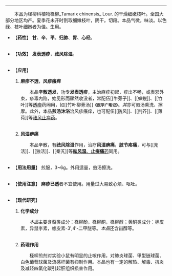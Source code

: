 ---

&emsp;&emsp;本品为柽柳科植物柽柳_Tamarix chinensis_ Lour. 的干燥细嫩枝叶。全国大部分地区均产。夏季花未开时割取细嫩枝叶，阴干。切段。本品气微，味淡。以色绿、枝叶细嫩者为佳。生用。

- 【**药性**】
	**甘**、**辛**，**平**。**归肺**、**胃**、**心经**。<br></br>

- 【**功效**】
	**发表透疹**，**祛风除湿**。<br></br>

- 【**应用**】
	1. **麻疹不透**，**风疹瘙痒**
		
		&emsp;&emsp;本品**辛散透发**，功专**发表透疹**，主治麻疹初起，疹出不畅，或表邪外束，疹毒内陷，始见形而骤然收没者，常配伍[[牛蒡子]]、[[蝉蜕]]、[[竹叶]]等~~<ins>透疹~~药</ins>~~同用~~，如[[竹叶柳蒡汤]]**`《医学广笔记》`**。<dfn>其</dfn>亦可煎汤熏洗、擦摩。此外，本品**煎汤沐浴**治风疹瘙痒，也可配伍[[防风]]、[[荆芥]]、[[薄荷]]等<ins>祛风止痒药</ins>。<br></br>
	
	2. **风湿痹痛**
		
		&emsp;&emsp;本品辛散，有**祛风除湿**作用，治疗**风湿痹痛**，**肢节疼痛**，可与[[羌活]]、[[独活]]、[[秦艽]]等<ins>**祛风湿**、**止痹痛**药</ins>同用。<br></br>

- 【**用法用量**】
	煎服，3~6g。外用适量，煎汤擦洗。<br></br>

- 【**使用注意**】
	**麻疹已透**者不宜使用。用量过大易致心烦、呕吐。<br></br>

- 【**现代研究**】
	1. **化学成分**
		
		&emsp;&emsp;<dfn>本品</dfn>主要含萜类成分：柽柳酚，柽柳酮，柽柳醇；黄酮类成分：槲皮素，异鼠李素，槲皮素-${3}'$,${4}'$-二甲醚等。<dfn>本品</dfn>还含甾醇等。<br></br>
	
	2. **药理作用**
		
		&emsp;&emsp;柽柳煎剂对实验小鼠有明显的止咳作用，对肺炎球菌、甲型链球菌、白色葡萄球菌及流感杆菌有抑制作用。本品也有一定的解热、解毒、抗炎及减轻四氯化碳引起肝组织损害作用。
